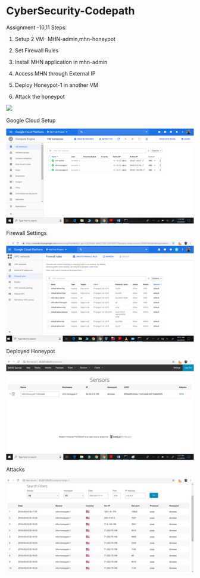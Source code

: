 # CyberSecurity-Codepath

Assignment -10,11
Steps:

1) Setup 2 VM- MHN-admin,mhn-honeypot

2) Set Firewall Rules

3) Install MHN application in mhn-admin

4) Access MHN through External IP

5) Deploy Honeypot-1 in another VM

6) Attack the honeypot

![](attack.gif)

Google Cloud Setup

![](cloudsetup.png)


Firewall Settings

![](firewall.png)

Deployed Honeypot

![](deployedhoneypot.png)

Attacks

![](attacks.png)






